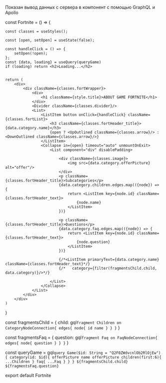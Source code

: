 Показан вывод данных с сервера в компонент с помощью GraphQL и Apollo

const Fortnite = () => {

    const classes = useStyles();

    const [open, setOpen] = useState(false);

    const handleClick = () => {
        setOpen(!open);
    };
    const {data, loading} = useQuery(queryGame)
    if (loading) return <h2>Loading...</h2>


    return (
        <div>
            <div className={classes.fortWrapper}>
                <div>
                    <h1 className={style.title}>ABOUT GAME FORTNITE</h1>
                </div>
                <Divider className={classes.divider}/>
                <List>
                    <ListItem button onClick={handleClick} className={classes.fortList}>
                        <h3 className={classes.fortHeader_title}>{data.category.name}</h3>
                        {open ? <UpOutlined className={classes.arrow}/> : <DownOutlined className={classes.arrow}/>}
                    </ListItem>
                    <Collapse in={open} timeout="auto" unmountOnExit>
                        <List component="div" disablePadding>

                            <div className={classes.image}>
                                <img src={data.category.offerPicture} alt="offer"/>
                            </div>
                            <p className={classes.fortHeader_title}>Subcategories</p>
                            {data.category.children.edges.map(({node}) => {
                                return <ListItem key={node.id} className={classes.fortHeader_text}>
                                    {node.name}
                                </ListItem>
                            })}

                            <p className={classes.fortHeader_title}>Questions</p>
                            {data.category.faq.edges.map(({node}) => {
                                return <ListItem key={node.id} className={classes.fortHeader_text}>
                                    {node.question}
                                </ListItem>
                            })}

                            {/*<ListItem primaryText={data.category.name} className={classes.fortHeader_text}*/}
                            {/*   category={filter(fragmentsChild.child, data.category)}/>*/}

                        </List>
                    </Collapse>
                </List>
            </div>
        </div>
    )
}

const fragmentsChild = {
    child: gql`
        fragment Children on CategoryNodeConnection{
            edges{
                node{
                    id
                    name
                }
            }
        }
    `
}

const fragmentsFaq = {
    question: gql`
        fragment Faq on FaqNodeConnection{
            edges{
                node{
                    question
                }
            }
        }
    `
}

const queryGame = gql`
    query Game($id: String = "Q2F0ZWdvcnlOb2RlOjEw"){
        category(id: $id){
            offerPicture
            name
            offerPicture
            children(first:6){
                ...Children
            }
            faq{
                ...Faq
            }
        }
    }
    ${fragmentsChild.child}
    ${fragmentsFaq.question}
`


export default Fortnite
